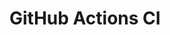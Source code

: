 # GitHub Actions CI





























































































































































































































































































